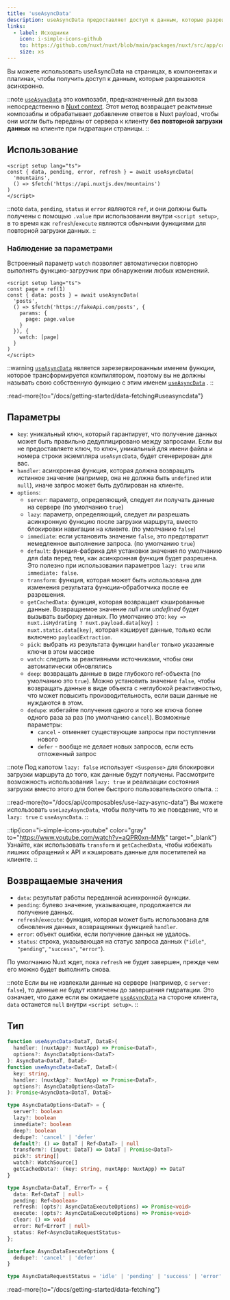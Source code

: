 ```yaml
---
title: 'useAsyncData'
description: useAsyncData предоставляет доступ к данным, которые разрешаются асинхронно, в композабле, соответствующем серверному рендерингу (SSR).
links:
  - label: Исходники
    icon: i-simple-icons-github
    to: https://github.com/nuxt/nuxt/blob/main/packages/nuxt/src/app/composables/asyncData.ts
    size: xs
---
```


Вы можете использовать useAsyncData на страницах, в компонентах и плагинах, чтобы получить доступ к данным, которые разрешаются асинхронно.

::note
[`useAsyncData`](/docs/api/composables/use-async-data) это композабл, предназначенный для вызова непосредственно в [Nuxt context](/docs/guide/going-further/nuxt-app#the-nuxt-context). Этот метод возвращает реактивные композаблы и обрабатывает добавление ответов в Nuxt payload, чтобы они могли быть переданы от сервера к клиенту **без повторной загрузки данных** на клиенте при гидратации страницы.
::

## Использование

```vue [pages/index.vue]
<script setup lang="ts">
const { data, pending, error, refresh } = await useAsyncData(
  'mountains',
  () => $fetch('https://api.nuxtjs.dev/mountains')
)
</script>
```

::note
`data`, `pending`, `status` и `error` являются `ref`, и они должны быть получены с помощью `.value` при использовании внутри `<script setup>`, в то время как `refresh`/`execute` являются обычными функциями для повторной загрузки данных.
::

### Наблюдение за параметрами

Встроенный параметр `watch` позволяет автоматически повторно выполнять функцию-загрузчик при обнаружении любых изменений.

```vue [pages/index.vue]
<script setup lang="ts">
const page = ref(1)
const { data: posts } = await useAsyncData(
  'posts',
  () => $fetch('https://fakeApi.com/posts', {
    params: {
      page: page.value
    }
  }), {
    watch: [page]
  }
)
</script>
```

::warning
[`useAsyncData`](/docs/api/composables/use-async-data) является зарезервированным именем функции, которое трансформируется компилятором, поэтому вы не должны называть свою собственную функцию с этим именем [`useAsyncData`](/docs/api/composables/use-async-data) .
::

:read-more{to="/docs/getting-started/data-fetching#useasyncdata"}

## Параметры

- `key`: уникальный ключ, который гарантирует, что получение данных может быть правильно дедуплицировано между запросами. Если вы не предоставляете ключ, то ключ, уникальный для имени файла и номера строки экземпляра `useAsyncData`, будет сгенерирован для вас.
- `handler`: асинхронная функция, которая должна возвращать истинное значение (например, она не должна быть `undefined` или `null`), иначе запрос может быть дублирован на клиенте.
- `options`:
  - `server`: параметр, определяющий, следует ли получать данные на сервере (по умолчанию `true`)
  - `lazy`: параметр, определяющий, следует ли разрешать асинхронную функцию после загрузки маршрута, вместо блокировки навигации на клиенте. (по умолчанию `false`)
  - `immediate`: если установить значение `false`, это предотвратит немедленное выполнение запроса. (по умолчанию `true`)
  - `default`: функция-фабрика для установки значения по умолчанию для data перед тем, как асинхронная функция будет разрешена. Это полезно при использовании параметров `lazy: true` или `immediate: false`.
  - `transform`: функция, которая может быть использована для изменения результата функции-обработчика после ее разрешения.
  - `getCachedData`: функция, которая возвращает кэшированные данные. Возвращаемое значение _null_ или _undefined_ будет вызывать выборку данных. По умолчанию это: `key => nuxt.isHydrating ? nuxt.payload.data[key] : nuxt.static.data[key]`, которая кэширует данные, только если включено `payloadExtraction`.
  - `pick`: выбрать из результата функции `handler` только указанные ключи в этом массиве
  - `watch`: следить за реактивными источниками, чтобы они автоматически обновлялись
  - `deep`: возвращать данные в виде глубокого ref-объекта (по умолчанию это `true`). Можно установить значение `false`, чтобы возвращать данные в виде объекта с неглубокой реактивностью, что может повысить производительность, если ваши данные не нуждаются в этом.
  - `dedupe`: избегайте получения одного и того же ключа более одного раза за раз (по умолчанию `cancel`). Возможные параметры:
    - `cancel` - отменяет существующие запросы при поступлении нового
    - `defer` - вообще не делает новых запросов, если есть отложенный запрос

::note
Под капотом `lazy: false` использует `<Suspense>` для блокировки загрузки маршрута до того, как данные будут получены. Рассмотрите возможность использования `lazy: true` и реализации состояния загрузки вместо этого для более быстрого пользовательского опыта.
::

::read-more{to="/docs/api/composables/use-lazy-async-data"}
Вы можете использовать `useLazyAsyncData`, чтобы получить то же поведение, что и `lazy: true` с `useAsyncData`.
::

::tip{icon="i-simple-icons-youtube" color="gray" to="https://www.youtube.com/watch?v=aQPR0xn-MMk" target="_blank"}
Узнайте, как использовать `transform` и `getCachedData`, чтобы избежать лишних обращений к API и кэшировать данные для посетителей на клиенте.
::

## Возвращаемые значения

- `data`: результат работы переданной асинхронной функции.
- `pending`: булево значение, указывающее, продолжается ли получение данных.
- `refresh`/`execute`: функция, которая может быть использована для обновления данных, возвращенных функцией `handler`.
- `error`: объект ошибки, если получение данных не удалось.
- `status`: строка, указывающая на статус запроса данных (`"idle"`, `"pending"`, `"success"`, `"error"`).

По умолчанию Nuxt ждет, пока `refresh` не будет завершен, прежде чем его можно будет выполнить снова.

::note
Если вы не извлекали данные на сервере (например, с `server: false`), то данные _не_ будут извлечены до завершения гидратации. Это означает, что даже если вы ожидаете [`useAsyncData`](/docs/api/composables/use-async-data) на стороне клиента, `data` останется `null` внутри `<script setup>`.
::

## Тип

```ts [Signature]
function useAsyncData<DataT, DataE>(
  handler: (nuxtApp?: NuxtApp) => Promise<DataT>,
  options?: AsyncDataOptions<DataT>
): AsyncData<DataT, DataE>
function useAsyncData<DataT, DataE>(
  key: string,
  handler: (nuxtApp?: NuxtApp) => Promise<DataT>,
  options?: AsyncDataOptions<DataT>
): Promise<AsyncData<DataT, DataE>

type AsyncDataOptions<DataT> = {
  server?: boolean
  lazy?: boolean
  immediate?: boolean
  deep?: boolean
  dedupe?: 'cancel' | 'defer'
  default?: () => DataT | Ref<DataT> | null
  transform?: (input: DataT) => DataT | Promise<DataT>
  pick?: string[]
  watch?: WatchSource[]
  getCachedData?: (key: string, nuxtApp: NuxtApp) => DataT
}

type AsyncData<DataT, ErrorT> = {
  data: Ref<DataT | null>
  pending: Ref<boolean>
  refresh: (opts?: AsyncDataExecuteOptions) => Promise<void>
  execute: (opts?: AsyncDataExecuteOptions) => Promise<void>
  clear: () => void
  error: Ref<ErrorT | null>
  status: Ref<AsyncDataRequestStatus>
};

interface AsyncDataExecuteOptions {
  dedupe?: 'cancel' | 'defer'
}

type AsyncDataRequestStatus = 'idle' | 'pending' | 'success' | 'error'
```

:read-more{to="/docs/getting-started/data-fetching"}
